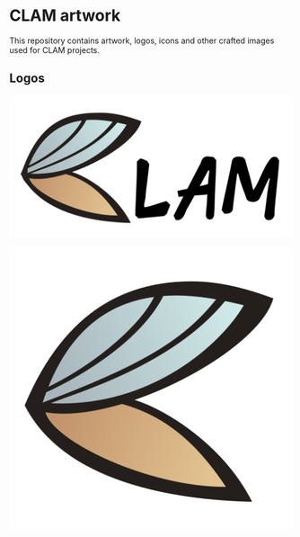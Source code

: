 # CLAM artwork

This repository contains artwork, logos, icons and other crafted images
used for CLAM projects.

## Logos

![CLAM logo 2018](branding/clam-logo.svg)

![CLAM icon 2018](branding/clam-icon.svg)


